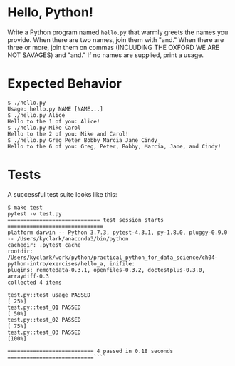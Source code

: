 # Hello, Python!

Write a Python program named `hello.py` that warmly greets the names you provide.  When there are two names, join them with "and."  When there are three or more, join them on commas (INCLUDING THE OXFORD WE ARE NOT SAVAGES) and "and." If no names are supplied, print a usage.

# Expected Behavior

````
$ ./hello.py
Usage: hello.py NAME [NAME...]
$ ./hello.py Alice
Hello to the 1 of you: Alice!
$ ./hello.py Mike Carol
Hello to the 2 of you: Mike and Carol!
$ ./hello.py Greg Peter Bobby Marcia Jane Cindy
Hello to the 6 of you: Greg, Peter, Bobby, Marcia, Jane, and Cindy!
````

# Tests

A successful test suite looks like this:

````
$ make test
pytest -v test.py
============================= test session starts ==============================
platform darwin -- Python 3.7.3, pytest-4.3.1, py-1.8.0, pluggy-0.9.0 -- /Users/kyclark/anaconda3/bin/python
cachedir: .pytest_cache
rootdir: /Users/kyclark/work/python/practical_python_for_data_science/ch04-python-intro/exercises/hello_a, inifile:
plugins: remotedata-0.3.1, openfiles-0.3.2, doctestplus-0.3.0, arraydiff-0.3
collected 4 items

test.py::test_usage PASSED                                               [ 25%]
test.py::test_01 PASSED                                                  [ 50%]
test.py::test_02 PASSED                                                  [ 75%]
test.py::test_03 PASSED                                                  [100%]

=========================== 4 passed in 0.18 seconds ===========================````
